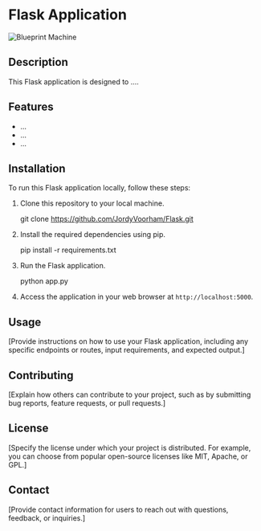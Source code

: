 # Flask Application

![Blueprint Machine](https://github.com/JordyVoorham/Flask/blob/master/static/img/Blueprint_machine.png)

## Description

This Flask application is designed to ....

## Features

- ...
- ...
- ...

## Installation

To run this Flask application locally, follow these steps:

1. Clone this repository to your local machine. 
   
   git clone https://github.com/JordyVoorham/Flask.git
2. Install the required dependencies using pip.

   pip install -r requirements.txt
3. Run the Flask application.

   python app.py
4. Access the application in your web browser at `http://localhost:5000`.

## Usage

[Provide instructions on how to use your Flask application, including any specific endpoints or routes, input requirements, and expected output.]

## Contributing

[Explain how others can contribute to your project, such as by submitting bug reports, feature requests, or pull requests.]

## License

[Specify the license under which your project is distributed. For example, you can choose from popular open-source licenses like MIT, Apache, or GPL.]

## Contact

[Provide contact information for users to reach out with questions, feedback, or inquiries.]
